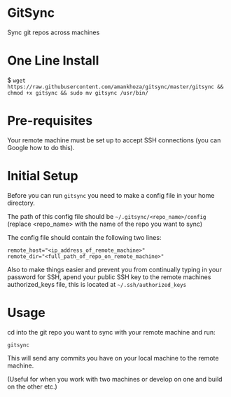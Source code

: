 # GitSync
Sync git repos across machines

# One Line Install
$ `wget https://raw.githubusercontent.com/amankhoza/gitsync/master/gitsync && chmod +x gitsync && sudo mv gitsync /usr/bin/`

# Pre-requisites
Your remote machine must be set up to accept SSH connections (you can Google how to do this).

# Initial Setup
Before you can run `gitsync` you need to make a config file in your home directory. 

The path of this config file should be `~/.gitsync/<repo_name>/config` (replace <repo_name> with the name of the repo you want to sync)

The config file should contain the following two lines:

```
remote_host="<ip_address_of_remote_machine>"
remote_dir="<full_path_of_repo_on_remote_machine>"
```

Also to make things easier and prevent you from continually typing in your password for SSH, apend your public SSH key to the remote machines authorized_keys file, this is located at `~/.ssh/authorized_keys`

# Usage
cd into the git repo you want to sync with your remote machine and run:

`gitsync`

This will send any commits you have on your local machine to the remote machine.

(Useful for when you work with two machines or develop on one and build on the other etc.)
